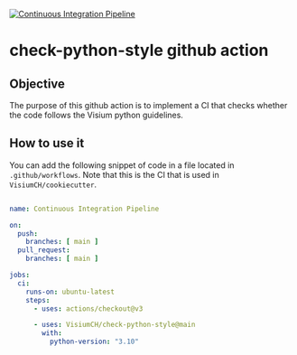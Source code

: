 [![Continuous Integration Pipeline](https://github.com/VisiumCH/check-python-style/actions/workflows/ci.yml/badge.svg)](https://github.com/VisiumCH/check-python-style/actions/workflows/ci.yml)

# check-python-style github action

## Objective

The purpose of this github action is to implement a CI that checks whether the code follows the Visium python guidelines.

## How to use it

You can add the following snippet of code in a file located in `.github/workflows`. Note that this is the CI that is used in `VisiumCH/cookiecutter`.

```yaml

name: Continuous Integration Pipeline

on:
  push:
    branches: [ main ]
  pull_request:
    branches: [ main ]

jobs:
  ci:
    runs-on: ubuntu-latest
    steps:
      - uses: actions/checkout@v3

      - uses: VisiumCH/check-python-style@main
        with:
          python-version: "3.10"

```
